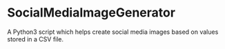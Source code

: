 # SocialMediaImageGenerator
A Python3 script which helps create social media images based on values stored in a CSV file. 
